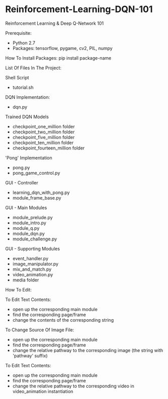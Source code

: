 # Reinforcement-Learning-DQN-101
Reinforcement Learning &amp; Deep Q-Network 101

Prerequisite: 
- Python 2.7
- Packages: tensorflow, pygame, cv2, PIL, numpy




How To Install Packages: 
pip install package-name




List Of Files In The Project:

Shell Script
- tutorial.sh

DQN Implementation:
- dqn.py

Trained DQN Models
- checkpoint_one_million folder
- checkpoint_two_million folder
- checkpoint_five_million folder
- checkpoint_ten_million folder
- checkpoint_fourteen_million folder

'Pong' Implementation
- pong.py
- pong_game_control.py

GUI - Controller
- learning_dqn_with_pong.py
- module_frame_base.py

GUI - Main Modules
- module_prelude.py
- module_intro.py
- module_q.py
- module_dqn.py
- module_challenge.py

GUI - Supporting Modules
- event_handler.py
- image_manipulator.py
- mix_and_match.py
- video_animation.py
- media folder




How To Edit:

To Edit Text Contents:
- open up the corresponding main module
- find the corresponding page/frame
- change the contents of the corresponding string

To Change Source Of Image File:
- open up the corresponding main module
- find the corresponding page/frame
- change the relative pathway to the corresponding image (the string with 'pathway' suffix)

To Edit Text Contents:
- open up the corresponding main module
- find the corresponding page/frame
- change the relative pathway to the corresponding video in video_animation instantiation
